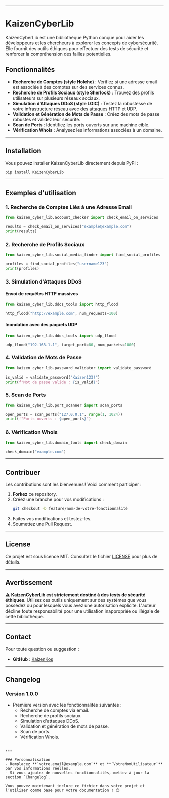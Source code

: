 

---


# KaizenCyberLib

KaizenCyberLib est une bibliothèque Python conçue pour aider les développeurs et les chercheurs à explorer les concepts de cybersécurité. Elle fournit des outils éthiques pour effectuer des tests de sécurité et renforcer la compréhension des failles potentielles.

## Fonctionnalités
- **Recherche de Comptes (style Holehe)** :
  Vérifiez si une adresse email est associée à des comptes sur des services connus.
- **Recherche de Profils Sociaux (style Sherlock)** :
  Trouvez des profils utilisateurs sur plusieurs réseaux sociaux.
- **Simulation d'Attaques DDoS (style LOIC)** :
  Testez la robustesse de votre infrastructure réseau avec des attaques HTTP et UDP.
- **Validation et Génération de Mots de Passe** :
  Créez des mots de passe robustes et validez leur sécurité.
- **Scan de Ports** :
  Identifiez les ports ouverts sur une machine cible.
- **Vérification Whois** :
  Analysez les informations associées à un domaine.

---

## Installation

Vous pouvez installer KaizenCyberLib directement depuis PyPI :

```bash
pip install KaizenCyberLib
```

---

## Exemples d'utilisation

### 1. Recherche de Comptes Liés à une Adresse Email
```python
from kaizen_cyber_lib.account_checker import check_email_on_services

results = check_email_on_services("example@example.com")
print(results)
```

### 2. Recherche de Profils Sociaux
```python
from kaizen_cyber_lib.social_media_finder import find_social_profiles

profiles = find_social_profiles("username123")
print(profiles)
```

### 3. Simulation d'Attaques DDoS
#### Envoi de requêtes HTTP massives
```python
from kaizen_cyber_lib.ddos_tools import http_flood

http_flood("http://example.com", num_requests=100)
```

#### Inondation avec des paquets UDP
```python
from kaizen_cyber_lib.ddos_tools import udp_flood

udp_flood("192.168.1.1", target_port=80, num_packets=1000)
```

### 4. Validation de Mots de Passe
```python
from kaizen_cyber_lib.password_validator import validate_password

is_valid = validate_password("Kaizen123!")
print(f"Mot de passe valide : {is_valid}")
```

### 5. Scan de Ports
```python
from kaizen_cyber_lib.port_scanner import scan_ports

open_ports = scan_ports("127.0.0.1", range(1, 1024))
print(f"Ports ouverts : {open_ports}")
```

### 6. Vérification Whois
```python
from kaizen_cyber_lib.domain_tools import check_domain

check_domain("example.com")
```

---

## Contribuer

Les contributions sont les bienvenues ! Voici comment participer :
1. **Forkez** ce repository.
2. Créez une branche pour vos modifications :
   ```bash
   git checkout -b feature/nom-de-votre-fonctionnalité
   ```
3. Faites vos modifications et testez-les.
4. Soumettez une Pull Request.

---

## License

Ce projet est sous licence MIT. Consultez le fichier [LICENSE](./LICENSE) pour plus de détails.

---

## Avertissement

⚠️ **KaizenCyberLib est strictement destiné à des tests de sécurité éthiques**. Utilisez ces outils uniquement sur des systèmes que vous possédez ou pour lesquels vous avez une autorisation explicite. L'auteur décline toute responsabilité pour une utilisation inappropriée ou illégale de cette bibliothèque.

---

## Contact

Pour toute question ou suggestion :

- **GitHub** : [KaizenKos](https://github.com/KaizenKos/KaizenCyberLib)

---

## Changelog

### Version 1.0.0
- Première version avec les fonctionnalités suivantes :
  - Recherche de comptes via email.
  - Recherche de profils sociaux.
  - Simulation d'attaques DDoS.
  - Validation et génération de mots de passe.
  - Scan de ports.
  - Vérification Whois.
```

---

### Personnalisation
- Remplacez **`votre.email@example.com`** et **`VotreNomUtilisateur`** par vos informations réelles.
- Si vous ajoutez de nouvelles fonctionnalités, mettez à jour la section `Changelog`.

Vous pouvez maintenant inclure ce fichier dans votre projet et l’utiliser comme base pour votre documentation ! 😊